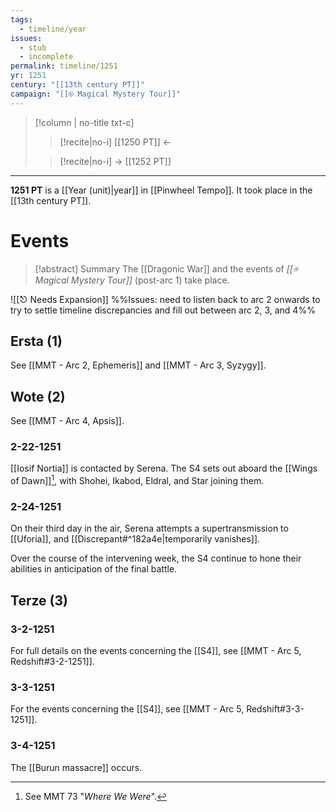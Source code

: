 ```yaml
---
tags:
  - timeline/year
issues:
  - stub
  - incomplete
permalink: timeline/1251
yr: 1251
century: "[[13th century PT]]"
campaign: "[[⍟ Magical Mystery Tour]]"
---
```

>[!column | no-title txt-c]
>>[!recite|no-i] [[1250 PT]] ←
>
>> [!recite|no-i] → [[1252 PT]]

---
**1251 PT** is a [[Year (unit)|year]] in [[Pinwheel Tempo]]. It took place in the [[13th century PT]].

# Events
>[!abstract] Summary
>The [[Dragonic War]] and the events of *[[⍟ Magical Mystery Tour]]* (post-arc 1) take place. 

![[⎋ Needs Expansion]]
%%Issues: need to listen back to arc 2 onwards to try to settle timeline discrepancies and fill out between arc 2, 3, and 4%%
## Ersta (1)
See [[MMT - Arc 2, Ephemeris]] and [[MMT - Arc 3, Syzygy]].
## Wote (2)
See [[MMT - Arc 4, Apsis]].

### 2-22-1251
[[Iosif Nortia]] is contacted by Serena. The S4 sets out aboard the [[Wings of Dawn]][^73], with Shohei, Ikabod, Eldral, and Star joining them.

### 2-24-1251
On their third day in the air, Serena attempts a supertransmission to [[Uforia]], and [[Discrepant#^182a4e|temporarily vanishes]]. 

Over the course of the intervening week, the S4 continue to hone their abilities in anticipation of the final battle.

## Terze (3)

### 3-2-1251
For full details on the events concerning the [[S4]], see [[MMT - Arc 5, Redshift#3-2-1251]].
### 3-3-1251
For the events concerning the [[S4]], see [[MMT - Arc 5, Redshift#3-3-1251]].

### 3-4-1251
The [[Burun massacre]] occurs.


[^73]: See MMT 73 "*Where We Were*".